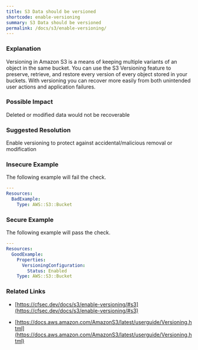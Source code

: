 ```yaml
---
title: S3 Data should be versioned
shortcode: enable-versioning
summary: S3 Data should be versioned 
permalink: /docs/s3/enable-versioning/
---
```


### Explanation


Versioning in Amazon S3 is a means of keeping multiple variants of an object in the same bucket. 
You can use the S3 Versioning feature to preserve, retrieve, and restore every version of every object stored in your buckets. 
With versioning you can recover more easily from both unintended user actions and application failures.


### Possible Impact
Deleted or modified data would not be recoverable

### Suggested Resolution
Enable versioning to protect against accidental/malicious removal or modification


### Insecure Example

The following example will fail the  check.

```yaml
---
Resources:
  BadExample:
    Type: AWS::S3::Bucket

```



### Secure Example

The following example will pass the  check.

```yaml
---
Resources:
  GoodExample:
    Properties:
      VersioningConfiguration:
        Status: Enabled
    Type: AWS::S3::Bucket

```




### Related Links


- [https://cfsec.dev/docs/s3/enable-versioning/#s3](https://cfsec.dev/docs/s3/enable-versioning/#s3)

- [https://docs.aws.amazon.com/AmazonS3/latest/userguide/Versioning.html](https://docs.aws.amazon.com/AmazonS3/latest/userguide/Versioning.html)


